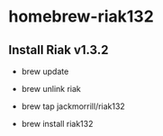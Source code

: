 homebrew-riak132
================

## Install Riak v1.3.2

  * brew update

  * brew unlink riak

  * brew tap jackmorrill/riak132

  *  brew install riak132
  
